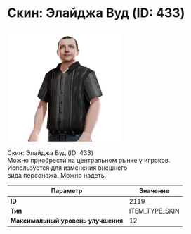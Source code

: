 # Скин: Элайджа Вуд (ID: 433)

![Item Image](../img/2119.webp?raw=true)

Скин: Элайджа Вуд (ID: 433)<br>Можно приобрести на центральном рынке у игроков.<br>Используется для изменения внешнего<br>вида персонажа. Можно надеть.


| Параметр | Значение |
|----------|----------|
| **ID** | 2119 |
| **Тип** | ITEM_TYPE_SKIN |
| **Максимальный уровень улучшения** | 12 |

